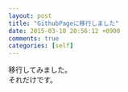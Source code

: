 ```yaml
---
layout: post
title: "GithubPageに移行しました"
date: 2015-03-10 20:56:12 +0900
comments: true
categories: [self]
---
```


移行してみました。<br />
それだけです。
